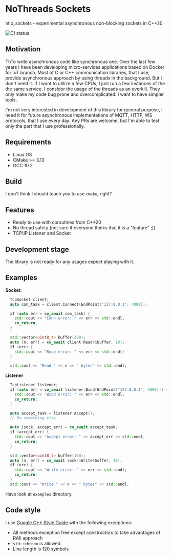# NoThreads Sockets 

ntio_sockets - experimental asynchronous non-blocking sockets in C++20

![CI status](https://github.com/NoThreadsIO/ntio_sockets/workflows/CI/badge.svg)

## Motivation 

ThTo write asynchronous code like synchronous one. Over the last few years I have been developing micro-services
applications based on Docker for IoT branch. Most of C or C++ communication libraries, that I use, 
provide asynchronous approach by using threads in the background. But I don't need it. If I want to utilize a few CPUs, I
just run a few instances of the the same service. I consider the usage of the threads as an overkill. They only make my code 
bug prone and overcomplicated. I want to have simpler tools.

I'm not very interested in development of this library for general purpose, I need it for future asynchronous 
implementations of MQTT, HTTP, WS protocols, that I use every day. Any PRs are welcome, but I'm able to test only the part 
that I use professionally.

## Requirements

* Linux OS
* CMake >= 3.13
* GCC 10.2

## Build

I don't think I should teach you to use `cmake`, right?

## Features

* Ready to use with coroutines from C++20
* No thread safety  (not sure if everyone thinks that it is a "feature" ;))
* TCP\IP Listener and Socket

## Development stage

The library is not ready for any usages expect playing with it.

## Examples

**Socket**:

```cpp
  TcpSocket client;
  auto con_task = client.Connect(EndPoint("127.0.0.1", 4000));

  if (auto err = co_await con_task) {
    std::cout << "Conn error: " << err << std::endl;
    co_return;
  }
  
  std::vector<uint8_t> buffer(200);
  auto [n, err] = co_await client.Read(&buffer, 10);
  if (err) {
    std::cout << "Read error: " << err << std::endl;
  }

  std::cout << "Read " << n << " bytes" << std::endl;
```

**Listener**

```cpp
  TcpListener listener;
  if (auto err = co_await listener.Bind(EndPoint("127.0.0.1", 4000))) {
    std::cout << "Bind error: " << err << std::endl;
    co_return;
  }

  auto accept_task = listener.Accept();
  // Do something else

  auto [sock, accept_err] = co_await accept_task;
  if (accept_err) {
    std::cout << "Accept error: " << accept_err << std::endl;
    co_return;
  }

  std::vector<uint8_t> buffer(100);
  auto [n, err] = co_await sock->Write(buffer, 10);
  if (err) {
    std::cout << "Write error: " << err << std::endl;
    co_return;
  }
  std::cout << "Write " << n << " bytes" << std::endl;
```

Have look at `examples` directory.

## Code style

I use [Google C++ Style Guide](https://google.github.io/styleguide/cppguide.html) with the following exceptions:

* All methods exception free except constructors to take advantages of RAII approach 
* `std::chrono` is allowed
* Line length is 120 symbols
